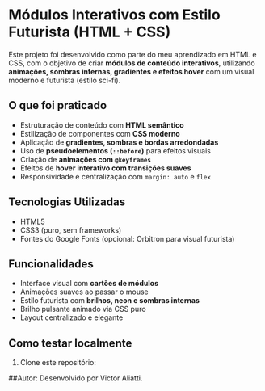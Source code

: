 #  Módulos Interativos com Estilo Futurista (HTML + CSS)

Este projeto foi desenvolvido como parte do meu aprendizado em HTML e CSS, com o objetivo de criar **módulos de conteúdo interativos**, utilizando **animações, sombras internas, gradientes e efeitos hover** com um visual moderno e futurista (estilo sci-fi).

##  O que foi praticado

- Estruturação de conteúdo com **HTML semântico**
- Estilização de componentes com **CSS moderno**
- Aplicação de **gradientes, sombras e bordas arredondadas**
- Uso de **pseudoelementos (`::before`)** para efeitos visuais
- Criação de **animações com `@keyframes`**
- Efeitos de **hover interativo com transições suaves**
- Responsividade e centralização com `margin: auto` e `flex`

##  Tecnologias Utilizadas

- HTML5
- CSS3 (puro, sem frameworks)
- Fontes do Google Fonts (opcional: Orbitron para visual futurista)

##  Funcionalidades

- Interface visual com **cartões de módulos**
- Animações suaves ao passar o mouse
- Estilo futurista com **brilhos, neon e sombras internas**
- Brilho pulsante animado via CSS puro
- Layout centralizado e elegante

##  Como testar localmente

1. Clone este repositório:

##Autor: 
Desenvolvido por Victor Aliatti.